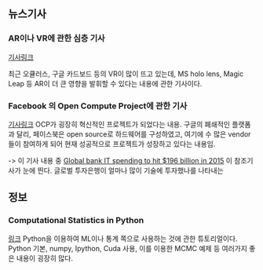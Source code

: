 ## 뉴스기사 

### AR이나 VR에 관한 심층 기사
[기사링크](http://www.theatlantic.com/technology/archive/2015/06/dueling-realities/395126/)

최근 오큘러스, 구글 카드보드 등의 VR이 많이 뜨고 있는데, MS holo lens, Magic Leap 등 AR이 더 큰 영향을 발휘할 수 있다는 내용에 관한 기사이다.


### Facebook 의 Open Compute Project에 관한 기사
[기사링크](http://www.businessinsider.com/facebook-open-compute-project-history-2015-6?op=1)
OCP가 굉장히 혁신적인 프로젝트가 되었다는 내용. 구글의 폐쇄적인 플랫폼과 달리, 페이스북은 open source로 하드웨어를 구성하였고, 여기에 수 많은 vendor들이 참여하게 되어 현재 성공적으로 프로젝트가 성장하고 있다는 내용임.

-> 이 기사 내용 중 [Global bank IT spending to hit $196 billion in 2015](http://www.finextra.com/news/fullstory.aspx?newsitemid=26979) 이 참조기사가 눈에 띈다. 글로벌 투자은행이 얼마나 많이 기술에 투자했나를 나타내는 



## 정보

### Computational Statistics in Python
[링크](http://people.duke.edu/~ccc14/sta-663/index.html)
Python을 이용하여 ML이나 통계 쪽으로 사용하는 것에 관한 튜토리얼이다.
Python 기본, numpy, Ipython, Cuda 사용, 이를 이용한 MCMC 예제 등 여러가지 좋은 내용이 굉장히 많다.

